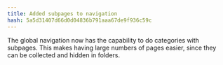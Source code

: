 ```yaml
---
title: Added subpages to navigation
hash: 5a5d31407d66d0d04836b791aaa67de9f936c59c
---
```

The global navigation now has the capability to do categories with subpages. This makes having large numbers of pages easier, since they can be collected and hidden in folders.